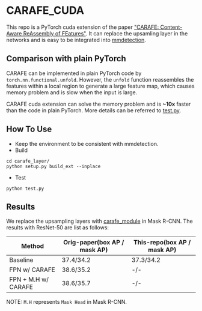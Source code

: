 # CARAFE_CUDA

This repo is a PyTorch cuda extension of the paper ["CARAFE: Content-Aware ReAssembly of FEatures"](https://arxiv.org/abs/1905.02188).
It can replace the upsamling layer in the networks and is easy to be integrated into [mmdetection](https://github.com/open-mmlab/mmdetection).

## Comparison with plain PyTorch

CARAFE can be implemented in plain PyTorch code by `torch.nn.functional.unfold`. However, the `unfold` function reassembles the features within a local region to
generate a large feature map, which causes memory problem and is slow when the input is large.

CARAFE cuda extension can solve the memory problem and is **~10x** faster than the code in plain PyTorch. More details can be referred to [test.py](test.py).

## How To Use

* Keep the environment to be consistent with mmdetection.
* Build

```shell
cd carafe_layer/
python setup.py build_ext --inplace
```
* Test
```shell
python test.py
```

## Results

We replace the upsampling layers with [carafe_module](carafe_module.py) in Mask R-CNN. The results with ResNet-50 are list as follows:

| Method | Orig-paper(box AP / mask AP) | This-repo(box AP / mask AP) |
| ------ |------ | ------ |
| Baseline | 37.4/34.2 | 37.3/34.2 |
| FPN w/ CARAFE | 38.6/35.2 | -/- |
| FPN + M.H w/ CARAFE | 38.6/35.7 | -/- |

NOTE: `M.H` represents `Mask Head` in Mask R-CNN.
